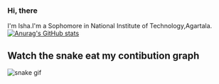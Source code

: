 ### Hi, there 

I'm Isha.I'm a Sophomore in National Institute of Technology,Agartala.
[![Anurag's GitHub stats](https://github-readme-stats.vercel.app/api?username=ishatri)](https://github.com/anuraghazra/github-readme-stats)

 ## Watch the snake eat my contibution graph
 ![snake gif](https://github.com/ishatri/ishatri/blob/output/github-contribution-grid-snake.gif)
 
